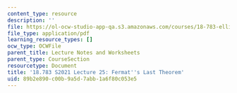 ```yaml
---
content_type: resource
description: ''
file: https://ol-ocw-studio-app-qa.s3.amazonaws.com/courses/18-783-elliptic-curves-spring-2021/89b2e890c00b9a5d7abb1a6f80c053e5_MIT18_783S21_notes25.pdf
file_type: application/pdf
learning_resource_types: []
ocw_type: OCWFile
parent_title: Lecture Notes and Worksheets
parent_type: CourseSection
resourcetype: Document
title: '18.783 S2021 Lecture 25: Fermat''s Last Theorem'
uid: 89b2e890-c00b-9a5d-7abb-1a6f80c053e5
---
```

